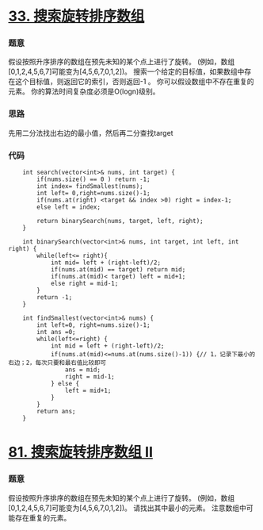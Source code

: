# [33. 搜索旋转排序数组](https://leetcode-cn.com/problems/search-in-rotated-sorted-array)

### 题意
假设按照升序排序的数组在预先未知的某个点上进行了旋转。
(例如，数组[0,1,2,4,5,6,7]可能变为[4,5,6,7,0,1,2])。
搜索一个给定的目标值，如果数组中存在这个目标值，则返回它的索引，否则返回-1 。
你可以假设数组中不存在重复的元素。
你的算法时间复杂度必须是O(logn)级别。

### 思路
先用二分法找出右边的最小值，然后再二分查找target

### 代码
```cgo
    int search(vector<int>& nums, int target) {
        if(nums.size() == 0 ) return -1;
        int index= findSmallest(nums);
        int left= 0,right=nums.size()-1;
        if(nums.at(right) <target && index >0) right = index-1;
        else left = index;

        return binarySearch(nums, target, left, right);
    }

    int binarySearch(vector<int>& nums, int target, int left, int right) {
        while(left<= right){
            int mid= left + (right-left)/2;
            if(nums.at(mid) == target) return mid;
            if(nums.at(mid)< target) left = mid+1;
            else right = mid-1;
        }
        return -1;
    }

    int findSmallest(vector<int>& nums) {
        int left=0, right=nums.size()-1;
        int ans =0;
        while(left<=right) {
            int mid = left + (right-left)/2;
            if(nums.at(mid)<=nums.at(nums.size()-1)) {// 1，记录下最小的右边；2，每次只要和最右值比较即可
                ans = mid;
                right = mid-1;
            } else {
                left = mid+1;
            }
        }
        return ans;
    }
```

# [81. 搜索旋转排序数组 II](https://leetcode-cn.com/problems/search-in-rotated-sorted-array-ii/)

### 题意
假设按照升序排序的数组在预先未知的某个点上进行了旋转。
(例如，数组[0,1,2,4,5,6,7]可能变为[4,5,6,7,0,1,2])。
请找出其中最小的元素。
注意数组中可能存在重复的元素。